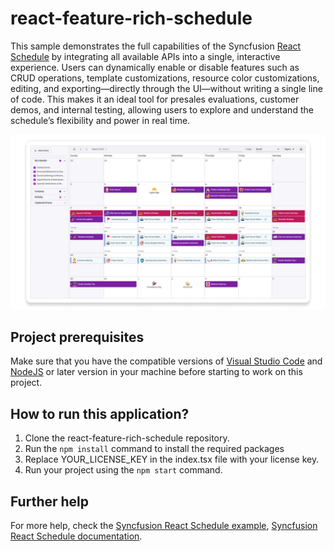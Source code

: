 # react-feature-rich-schedule

This sample demonstrates the full capabilities of the Syncfusion [React Schedule](https://www.syncfusion.com/react-components/react-scheduler) by integrating all available APIs into a single, interactive experience. Users can dynamically enable or disable features such as CRUD operations, template customizations, resource color customizations, editing, and exporting—directly through the UI—without writing a single line of code. This makes it an ideal tool for presales evaluations, customer demos, and internal testing, allowing users to explore and understand the schedule’s flexibility and power in real time.

<p align="center"> 
<img src="src/assets/images/react-scheduler-preview.jpg" alt="React Schedule Preview"/>
</p>

## Project prerequisites
Make sure that you have the compatible versions of [Visual Studio Code](https://code.visualstudio.com/download ) and [NodeJS](https://nodejs.org/en/download) or later version in your machine before starting to work on this project.

## How to run this application?

1. Clone the react-feature-rich-schedule repository.
2. Run the `npm install` command to install the required packages
3. Replace YOUR_LICENSE_KEY in the index.tsx file with your license key.
4. Run your project using the `npm start` command.

## Further help
For more help, check the [Syncfusion React Schedule example](https://ej2.syncfusion.com/react/demos/#/tailwind3/schedule/overview),
 [Syncfusion React Schedule documentation](https://ej2.syncfusion.com/react/documentation/schedule/getting-started).